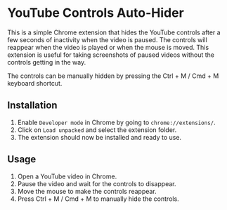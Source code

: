 # YouTube Controls Auto-Hider

This is a simple Chrome extension that hides the YouTube controls after a few seconds of inactivity when the video is paused. The controls will reappear when the video is played or when the mouse is moved. This extension is useful for taking screenshots of paused videos without the controls getting in the way.

The controls can be manually hidden by pressing the Ctrl + M / Cmd + M keyboard shortcut.

## Installation

1. Enable `Developer mode` in Chrome by going to `chrome://extensions/`.
2. Click on `Load unpacked` and select the extension folder.
3. The extension should now be installed and ready to use.

## Usage

1. Open a YouTube video in Chrome.
2. Pause the video and wait for the controls to disappear.
3. Move the mouse to make the controls reappear.
4. Press Ctrl + M / Cmd + M to manually hide the controls.
